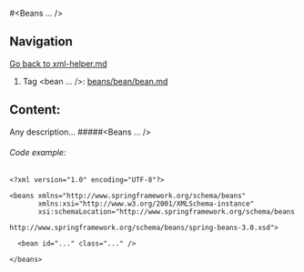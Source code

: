 #<Beans ... />
## Navigation
[Go back to xml-helper.md](https://github.com/Hardelele/Spring-Handbook/blob/master/xml/xml-helper.md)
1. Tag <bean ... />: [beans/bean/bean.md](https://github.com/Hardelele/Spring-Handbook/blob/master/xml/beans/bean/bean.md)
## Content:
Any description...
#####<Beans ... />
###### Сode example:
```
<?xml version="1.0" encoding="UTF-8"?>

<beans xmlns="http://www.springframework.org/schema/beans"
       xmlns:xsi="http://www.w3.org/2001/XMLSchema-instance"
       xsi:schemaLocation="http://www.springframework.org/schema/beans
                           http://www.springframework.org/schema/beans/spring-beans-3.0.xsd">
 
  <bean id="..." class="..." />
 
</beans>
```
